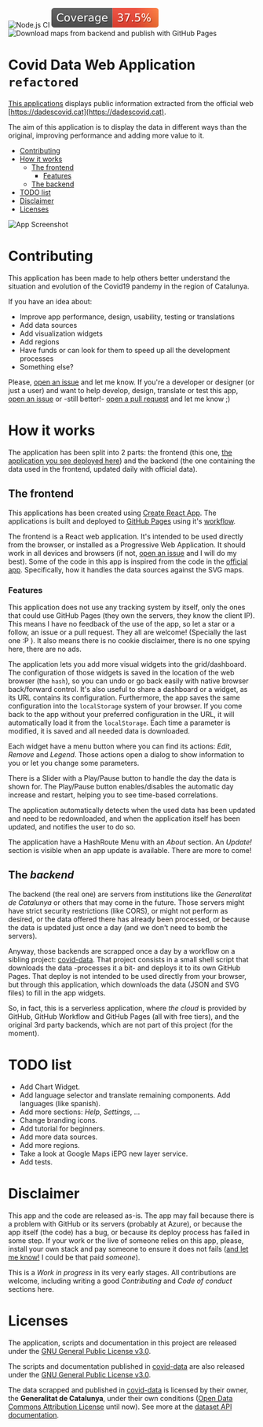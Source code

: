 ![Node.js CI](https://github.com/emibcn/covid/workflows/Node.js%20CI/badge.svg)
![Coverage](https://raw.githubusercontent.com/emibcn/covid/badges/master/test-coverage.svg)
![Download maps from backend and publish with GitHub Pages](https://github.com/emibcn/covid-data/workflows/Download%20maps%20from%20backend%20and%20publish%20with%20GitHub%20Pages/badge.svg)

# Covid Data Web Application `refactored`

[This applications](https://emibcn.github.io/covid) displays public information extracted from the official web [https://dadescovid.cat](https://dadescovid.cat).

The aim of this application is to display the data in different ways than the original, improving performance and adding more value to it.

- [Contributing](#contributing)
- [How it works](#how-it-works)
  - [The frontend](#the-frontend)
    - [Features](#features)
  - [The backend](#the-backend)
- [TODO list](#todo-list)
- [Disclaimer](#disclaimer)
- [Licenses](#licenses)

![App Screenshot](https://github.com/emibcn/covid/raw/badges/images/covid-data-example-01.png)

# Contributing

This application has been made to help others better understand the situation and evolution of the Covid19 pandemy in the region of Catalunya.

If you have an idea about:
- Improve app performance, design, usability, testing or translations
- Add data sources
- Add visualization widgets
- Add regions
- Have funds or can look for them to speed up all the development processes
- Something else?

Please, [open an issue](https://github.com/emibcn/covid/issues) and let me know. If you're a developer or designer (or just a user) and want to help develop, design, translate or test this app, [open an issue](https://github.com/emibcn/covid/issues) or -still better!- [open a pull request](https://github.com/emibcn/covid/pulls) and let me know ;)

# How it works

The application has been split into 2 parts: the frontend (this one, [the application you see deployed here](https://emibcn.github.io/covid)) and the backend (the one containing the data used in the frontend, updated daily with official data).

## The frontend

This applications has been created using [Create React App](https://create-react-app.dev/). The applications is built and deployed to [GitHub Pages](https://emibcn.github.io/covid) using it's [workflow](./github/worflows/node.js.yml).

The frontend is a React web application. It's intended to be used directly from the browser, or installed as a Progressive Web Application. It should work in all devices and browsers (if not, [open an issue](https://github.com/emibcn/covid/issues) and I will do my best). Some of the code in this app is inspired from the code in the [official app](https://dadescovid.cat). Specifically, how it handles the data sources against the SVG maps.

### Features

This application does not use any tracking system by itself, only the ones that could use GitHub Pages (they own the servers, they know the client IP). This means I have no feedback of the use of the app, so let a star or a follow, an issue or a pull request. They all are welcome! (Specially the last one :P ). It also means there is no cookie disclaimer, there is no one spying here, there are no ads.

The application lets you add more visual widgets into the grid/dashboard. The configuration of those widgets is saved in the location of the web browser (the `hash`), so you can undo or go back easily with native browser back/forward control. It's also useful to share a dashboard or a widget, as its URL contains its configuration. Furthermore, the app saves the same configuration into the `localStorage` system of your browser. If you come back to the app without your preferred configuration in the URL, it will automatically load it from the `localStorage`. Each time a parameter is modified, it is saved and all needed data is downloaded.

Each widget have a menu button where you can find its actions: _Edit_, _Remove_ and _Legend_. Those actions open a dialog to show information to you or let you change some parameters.

There is a Slider with a Play/Pause button to handle the day the data is shown for. The Play/Pause button enables/disables the automatic day increase and restart, helping you to see time-based correlations.

The application automatically detects when the used data has been updated and need to be redownloaded, and when the application itself has been updated, and notifies the user to do so.

The application have a HashRoute Menu with an _About_ section. An _Update!_ section is visible when an app update is available. There are more to come!

## The _backend_

The backend (the real one) are servers from institutions like the _Generalitat de Catalunya_ or others that may come in the future. Those servers might have strict security restrictions (like CORS), or might not perform as desired, or the data offered there has already been processed, or because the data is updated just once a day (and we don't need to bomb the servers).

Anyway, those backends are scrapped once a day by a workflow on a sibling project: [covid-data](/emibcn/covid-data). That project consists in a small shell script that downloads the data -processes it a bit- and deploys it to its own GitHub Pages. That deploy is not intended to be used directly from your browser, but through this application, which downloads the data (JSON and SVG files) to fill in the app widgets.

So, in fact, this is a serverless application, where _the cloud_ is provided by GitHub, GitHub Workflow and GitHub Pages (all with free tiers), and the original 3rd party backends, which are not part of this project (for the moment).

# TODO list

- Add Chart Widget.
- Add language selector and translate remaining components. Add languages (like spanish).
- Add more sections: _Help_, _Settings_, ...
- Change branding icons.
- Add tutorial for beginners.
- Add more data sources.
- Add more regions.
- Take a look at Google Maps iEPG new layer service.
- Add tests.

# Disclaimer

This app and the code are released as-is. The app may fail because there is a problem with GitHub or its servers (probably at Azure), or because the app itself (the code) has a bug, or because its deploy process has failed in some step. If your work or the live of someone relies on this app, please, install your own stack and pay someone to ensure it does not fails ([and let me know!](https://github.com/emibcn/covid/issues) I could be that paid _someone_).

This is a _Work in progress_ in its very early stages. All contributions are welcome, including writing a good _Contributing_ and _Code of conduct_ sections here.

# Licenses

The application, scripts and documentation in this project are released under the [GNU General Public License v3.0](https://github.com/emibcn/covid/blob/master/LICENSE).

The scripts and documentation published in [covid-data](/emibcn/covid-data) are also released under the [GNU General Public License v3.0](https://github.com/emibcn/crypt-disk-image/blob/master/LICENSE).

The data scrapped and published in [covid-data](/emibcn/covid-data) is licensed by their owner, the __Generalitat de Catalunya__, under their own conditions ([Open Data Commons Attribution License](http://opendatacommons.org/licenses/by/1.0/) until now). See more at the [dataset API documentation](https://analisi.transparenciacatalunya.cat/Salut/Dades-setmanals-de-COVID-19-per-comarca/jvut-jxu8).
